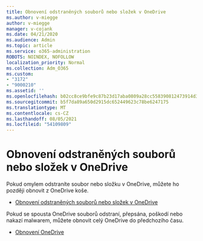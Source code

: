 ```yaml
---
title: Obnovení odstraněných souborů nebo složek v OneDrive
ms.author: v-miegge
author: v-miegge
manager: v-cojank
ms.date: 04/21/2020
ms.audience: Admin
ms.topic: article
ms.service: o365-administration
ROBOTS: NOINDEX, NOFOLLOW
localization_priority: Normal
ms.collection: Adm_O365
ms.custom:
- "3172"
- "9000210"
ms.assetid: ''
ms.openlocfilehash: b02cc8ce9bfe9c87b23d17aba0809a28cc558390812473914d378d60ea30a660
ms.sourcegitcommit: b5f7da89a650d2915dc652449623c78be6247175
ms.translationtype: MT
ms.contentlocale: cs-CZ
ms.lasthandoff: 08/05/2021
ms.locfileid: "54109809"
---
```

# <a name="restore-deleted-files-or-folders-in-onedrive"></a>Obnovení odstraněných souborů nebo složek v OneDrive

Pokud omylem odstraníte soubor nebo složku v OneDrive, můžete ho později obnovit z OneDrive koše.

* [Obnovení odstraněných souborů nebo složek v OneDrive](https://support.office.com/article/restore-deleted-files-or-folders-in-onedrive-949ada80-0026-4db3-a953-c99083e6a84f)

Pokud se spousta OneDrive souborů odstraní, přepsána, poškodí nebo nakazí malwarem, můžete obnovit celý OneDrive do předchozího času.

* [Obnovení OneDrive](https://support.office.com/article/Restore-your-OneDrive-fa231298-759d-41cf-bcd0-25ac53eb8a15)
